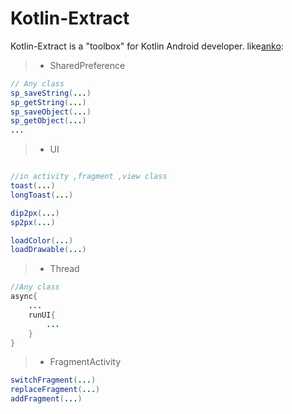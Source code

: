 # Kotlin-Extract

Kotlin-Extract is a "toolbox" for Kotlin Android developer.  like[anko](https://github.com/Kotlin/anko):

>* SharedPreference
```java
// Any class
sp_saveString(...)
sp_getString(...)
sp_saveObject(...)
sp_getObject(...)
...

```

>* UI
```java

//in activity ,fragment ,view class
toast(...)
longToast(...)

dip2px(...)
sp2px(...)

loadColor(...)
loadDrawable(...)

```

>* Thread

```java
//Any class
async{
    ...
    runUI{
        ...
    }
}

```

>* FragmentActivity
```java
switchFragment(...)
replaceFragment(...)
addFragment(...)

```

